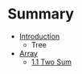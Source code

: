 # Summary

* [Introduction](README.md)
   * Tree
* [Array](array.md)
   * [1.1 Two Sum](11_two_sum.md)

